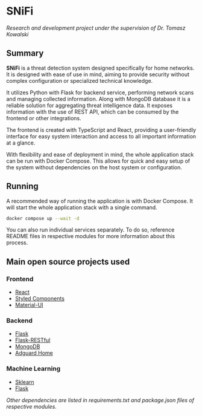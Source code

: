 # SNiFi

_Research and development project under the supervision of Dr. Tomasz Kowalski_


## Summary

**SNiFi** is a threat detection system designed specifically for home networks. It is designed with ease of use in mind, aiming to provide security without complex configuration or specialized technical knowledge. 

It utilizes Python with Flask for backend service, performing network scans and managing collected information. Along with MongoDB database it is a reliable solution for aggregating threat intelligence data. It exposes information with the use of REST API, which can be consumed by the frontend or other integrations.

The frontend is created with TypeScript and React, providing a user-friendly interface for easy system interaction and access to all important information at a glance. 

With flexibility and ease of deployment in mind, the whole application stack can be run with Docker Compose. This allows for quick and easy setup of the system without dependencies on the host system or configuration.

## Running

A recommended way of running the application is with Docker Compose. It will start the whole application stack with a single command. 

```bash
docker compose up --wait -d
```

You can also run individual services separately. To do so, reference README files in respective modules for more information about this process.

## Main open source projects used

### Frontend
* [React](https://github.com/facebook/react)
* [Styled Components](https://github.com/styled-components/styled-components)
* [Material-UI](https://github.com/mui-org/material-ui)

### Backend
* [Flask](https://github.com/pallets/flask)
* [Flask-RESTful](https://github.com/flask-restful/flask-restful)
* [MongoDB](https://github.com/mongodb/mongo)
* [Adguard Home](https://github.com/AdguardTeam/AdGuardHome)

### Machine Learning
* [Sklearn](https://github.com/scikit-learn/scikit-learn)
* [Flask](https://github.com/pallets/flask)

_Other dependencies are listed in requirements.txt and package.json files of respective modules._